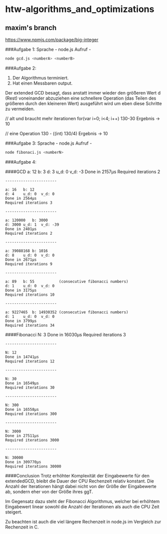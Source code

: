 # htw-algorithms_and_optimizations

## maxim's branch

https://www.npmjs.com/package/big-integer

###Aufgabe 1:
  Sprache - node.js
  Aufruf -
  ```bash
  node gcd.js <numberA> <numberB>
  ```

###Aufgabe 2:
  1. Der Algorithmus terminiert.
  2. Hat einen Messbaren output.

  Der extended GCD besagt, dass anstatt immer wieder den größeren Wert d (Rest) voneinander abzuziehen eine schnellere Operation (das Teilen des größeren durch den kleineren Wert) ausgeführt wird um eben diese Schritte zu vermeiden.

  // alt und braucht mehr iterationen
  for(var i=0; i<4; i++)
    130-30
  Ergebnis -> 10

  // eine Operation
  130 - ((int) 130/4)
  Ergebnis -> 10

###Aufgabe 3:
  Sprache - node.js
  Aufruf -
  ```bash
  node fibonaci.js <numberN>
  ```

###Aufgabe 4:

####GCD
    a: 12   b: 3
    d: 3    u_d: 0  v_d: -3
    Done in 2157μs
    Required iterations 2

    -----------------------

    a: 16   b: 12
    d: 4    u_d: 0  v_d: 0
    Done in 2564μs
    Required iterations 3

    -----------------------

    a: 120000   b: 3000
    d: 3000 u_d: 1  v_d: -39
    Done in 2401μs
    Required iterations 2

    -----------------------

    a: 39088168 b: 1016
    d: 8    u_d: 0  v_d: 0
    Done in 2671μs
    Required iterations 9

    -----------------------

    a: 89   b: 55           (consecutive fibonacci numbers)
    d: 1    u_d: 0  v_d: 0
    Done in 3175μs
    Required iterations 10

    -----------------------

    a: 9227465  b: 14930352 (consecutive fibonacci numbers)
    d: 1    u_d: 0  v_d: 0
    Done in 3799μs
    Required iterations 34

####Fibonacci
    N: 3
    Done in 16030μs
    Required iterations 3

    -----------------------

    N: 12
    Done in 14741μs
    Required iterations 12

    -----------------------

    N: 30
    Done in 16549μs
    Required iterations 30

    -----------------------

    N: 300
    Done in 16558μs
    Required iterations 300

    -----------------------

    N: 3000
    Done in 27511μs
    Required iterations 3000

    -----------------------

    N: 30000
    Done in 309770μs
    Required iterations 30000

####Conclusion
Trotz erhöhter Komplexität der Eingabewerte für den extendedGCD, bleibt die Dauer der CPU Rechenzeit relativ konstant. Die Anzahl der Iterationen hängt dabei nicht von der Größe der Eingabewerte ab, sondern eher von der Größe ihres ggT.

Im Gegensatz dazu steht der Fibonacci Algorithmus, welcher bei erhöhtem Eingabewert linear sowohl die Anzahl der Iterationen als auch die CPU Zeit steigert.

Zu beachten ist auch die viel längere Rechenzeit in node.js im Vergleich zur Rechenzeit in C.
